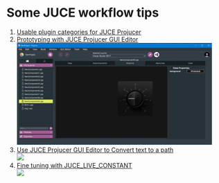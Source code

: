 # Some JUCE workflow tips

1. [Usable plugin categories for JUCE Projucer](resources/plugin_categories.md)<br />
2. [Prototyping with JUCE Projucer GUI Editor](resources/prototyping.md)<br /><img src="resources/prototyping2.jpg" width="450"/><br />
3. [Use JUCE Projucer GUI Editor to Convert text to a path](resources/TextToPath.md)<br /><img src="resources/TextToPath.gif" width="450"/><br />
4. [Fine tuning with JUCE_LIVE_CONSTANT](resources/JUCE_LIVE_CONSTANT.md)<br /><img src="resources/JUCE_LIVE_CONSTANT.gif" width="450"/>

